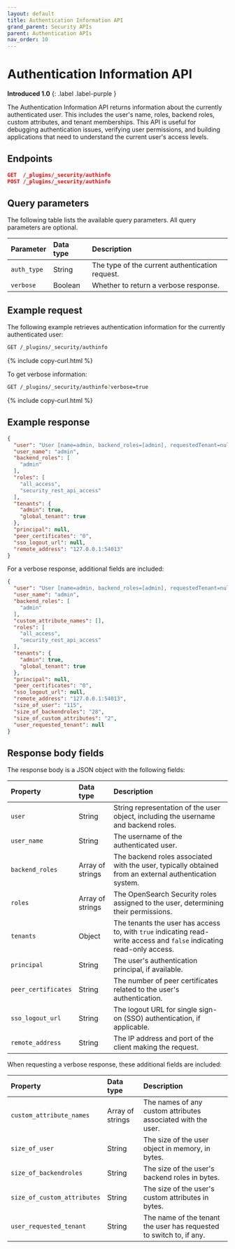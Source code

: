 ```yaml
---
layout: default
title: Authentication Information API
grand_parent: Security APIs
parent: Authentication APIs
nav_order: 10
---
```


# Authentication Information API
**Introduced 1.0**
{: .label .label-purple }

The Authentication Information API returns information about the currently authenticated user. This includes the user's name, roles, backend roles, custom attributes, and tenant memberships. This API is useful for debugging authentication issues, verifying user permissions, and building applications that need to understand the current user's access levels.

<!-- spec_insert_start
api: security.authinfo
component: endpoints
-->
## Endpoints
```json
GET  /_plugins/_security/authinfo
POST /_plugins/_security/authinfo
```
<!-- spec_insert_end -->

<!-- spec_insert_start
api: security.authinfo
component: query_parameters
-->
## Query parameters

The following table lists the available query parameters. All query parameters are optional.

| Parameter | Data type | Description |
| :--- | :--- | :--- |
| `auth_type` | String | The type of the current authentication request. |
| `verbose` | Boolean | Whether to return a verbose response. |

<!-- spec_insert_end -->

## Example request

The following example retrieves authentication information for the currently authenticated user:

```bash
GET /_plugins/_security/authinfo
```
{% include copy-curl.html %}

To get verbose information:

```bash
GET /_plugins/_security/authinfo?verbose=true
```
{% include copy-curl.html %}

## Example response

```json
{
  "user": "User [name=admin, backend_roles=[admin], requestedTenant=null]",
  "user_name": "admin",
  "backend_roles": [
    "admin"
  ],
  "roles": [
    "all_access",
    "security_rest_api_access"
  ],
  "tenants": {
    "admin": true,
    "global_tenant": true
  },
  "principal": null,
  "peer_certificates": "0",
  "sso_logout_url": null,
  "remote_address": "127.0.0.1:54013"
}
```

For a verbose response, additional fields are included:

```json
{
  "user": "User [name=admin, backend_roles=[admin], requestedTenant=null]",
  "user_name": "admin",
  "backend_roles": [
    "admin"
  ],
  "custom_attribute_names": [],
  "roles": [
    "all_access",
    "security_rest_api_access"
  ],
  "tenants": {
    "admin": true,
    "global_tenant": true
  },
  "principal": null,
  "peer_certificates": "0",
  "sso_logout_url": null,
  "remote_address": "127.0.0.1:54013",
  "size_of_user": "115",
  "size_of_backendroles": "28",
  "size_of_custom_attributes": "2",
  "user_requested_tenant": null
}
```

## Response body fields

The response body is a JSON object with the following fields:

| Property | Data type | Description |
| :--- | :--- | :--- |
| `user` | String | String representation of the user object, including the username and backend roles. |
| `user_name` | String | The username of the authenticated user. |
| `backend_roles` | Array of strings | The backend roles associated with the user, typically obtained from an external authentication system. |
| `roles` | Array of strings | The OpenSearch Security roles assigned to the user, determining their permissions. |
| `tenants` | Object | The tenants the user has access to, with `true` indicating read-write access and `false` indicating read-only access. |
| `principal` |  String | The user's authentication principal, if available. |
| `peer_certificates` | String | The number of peer certificates related to the user's authentication. |
| `sso_logout_url` | String | The logout URL for single sign-on (SSO) authentication, if applicable. |
| `remote_address` | String | The IP address and port of the client making the request. |

When requesting a verbose response, these additional fields are included:

| Property | Data type | Description |
| :--- | :--- | :--- |
| `custom_attribute_names` | Array of strings | The names of any custom attributes associated with the user. |
| `size_of_user` | String | The size of the user object in memory, in bytes. |
| `size_of_backendroles` | String | The size of the user's backend roles in bytes. |
| `size_of_custom_attributes` | String | The size of the user's custom attributes in bytes. |
| `user_requested_tenant` |  String | The name of the tenant the user has requested to switch to, if any. |
